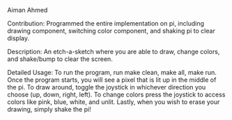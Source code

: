 Aiman Ahmed

Contribution: Programmed the entire implementation on pi, including 
drawing component, switching color component, and shaking pi to
clear display.

Description: An etch-a-sketch where you are able to draw, change colors,
and shake/bump to clear the screen.

Detailed Usage: To run the program, run make clean, make all, make run.
Once the program starts, you will see a pixel that is lit up in the
middle of the pi. To draw around, toggle the joystick in whichever
direction you choose (up, down, right, left). To change colors press
the joystick to access colors like pink, blue, white, and unlit. Lastly,
when you wish to erase your drawing, simply shake the pi! 

